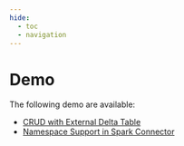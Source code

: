 ```yaml
---
hide:
  - toc
  - navigation
---
```


# Demo

The following demo are available:

* [CRUD with External Delta Table](crud-external-delta-table.md)
* [Namespace Support in Spark Connector](namespace-support-in-spark-connector.md)
